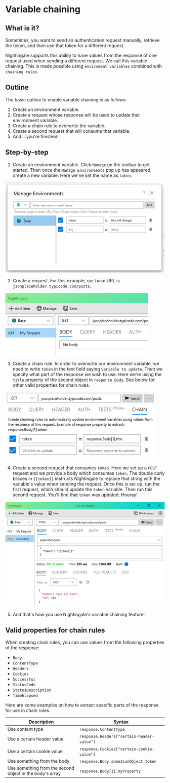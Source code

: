 # Variable chaining

## What is it?
Sometimes, you want to send an authentication request manually, retrieve the token, and then use that token for a different request. 

Nightingale supports this ability to have values from the response of one request used when sending a different request. We call this variable chaining. This is made possible using `enviroment variables` combined with `chaining rules`. 

## Outline
The basic outline to enable variable chaining is as follows:
1. Create an environment variable.
2. Create a request whose response will be used to update that environment variable.
3. Create a chain rule to overwrite the variable.
4. Create a second request that will consume that variable.
5. And... you're finished!

## Step-by-step
1. Create an environment variable. Click `Manage` on the toolbar to get started. Then once the `Manage Environments` pop up has appeared, create a new variable. Here we've set the name as `token`. 

![](/images/manage-environments.png)

2. Create a request. For this example, our base URL is `jsonplaceholder.typicode.com/posts`.

![](/images/new-request.png)

3. Create a chain rule. In order to overwrite our environment variable, we need to write `token` in the text field saying `Variable to update`. Then we specify what part of the response we wish to use. Here we're using the `title` property of the second object in `response.Body`. See below for other valid properties for chain rules.

![](/images/chain-rule.png)

4. Create a second request that consumes `token`. Here we set up a `POST` request and we provide a body which consumes `token`. The double curly braces in `{{token}}` instructs Nightingale to replace that string with the variable's value when sending the request. Once this is set up, run the first request, which should update the `token` variable. Then run this second request. You'll find that `token` was updated. Hooray!

![](/images/consumer-request.png)

5. And that's how you use Nightingale's variable chaining feature!

## Valid properties for chain rules

When creating chain rules, you can use values from the following properties of the response:
- `Body`
- `ContentType`
- `Headers`
- `Cookies`
- `Successful`
- `StatusCode`
- `StatusDescription`
- `TimeElapsed`

Here are some examples on how to extract specific parts of the response for use in chain rules.

Description | Syntax
--- | ---
Use content type | `response.ContentType`
Use a certain header value | `response.Headers["certain-header-value"]`
Use a certain cookie value | `response.Cookies["certain-cookie-value"]`
Use something from the body | `response.Body.someJsonObject.token`
Use something from the second object in the body's array | `response.Body[1].myProperty`
